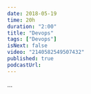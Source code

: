 ```yaml
---
date: 2018-05-19
time: 20h
duration: "2:00"
title: "Devops"
tags: ["Devops"]
isNext: false
video: "2140582549507432"
published: true
podcastUrl:
---
```


...
